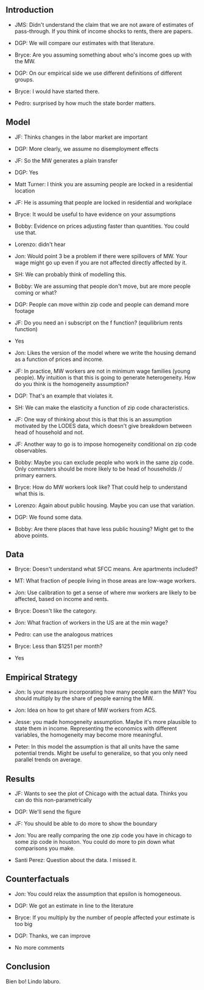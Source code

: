 
## Introduction

- JMS: Didn't understand the claim that we are not aware of estimates of pass-through.
  If you think of income shocks to rents, there are papers.
- DGP: We will compare our estimates with that literature.

- Bryce: Are you assuming something about who's income goes up with the MW.
- DGP: On our empirical side we use different definitions of different groups.
- Bryce: I would have started there.

- Pedro: surprised by how much the state border matters.

## Model

- JF: Thinks changes in the labor market are important
- DGP: More clearly, we assume no disemployment effects
- JF: So the MW generates a plain transfer
- DGP: Yes

- Matt Turner: I think you are assuming people are locked in a residential location
- JF: He is assuming that people are locked in residential and workplace
- Bryce: It would be useful to have evidence on your assumptions

- Bobby: Evidence on prices adjusting faster than quantities. You could use that.

- Lorenzo: didn't hear

- Jon: Would point 3 be a problem if there were spillovers of MW. Your wage might go up
even if you are not affected directly affected by it.
- SH: We can probably think of modelling this.

- Bobby: We are assuming that people don't move, but are more people coming or what?
- DGP: People can move within zip code and people can demand more footage

- JF: Do you need an i subscript on the f function? (equilibrium rents function)
- Yes

- Jon: Likes the version of the model where we write the housing demand as a function
of prices and income.

- JF: In practice, MW workers are not in minimum wage families (young people). My
intuition is that this is going to generate heterogeneity. How do you think is the 
homogeneity assumption?
- DGP: That's an example that violates it.
- SH: We can make the elasticity a function of zip code characteristics.
- JF: One way of thinking about this is that this is an assumption motivated by the
LODES data, which doesn't give breakdown between head of household and not.
- JF: Another way to go is to impose homogeneity conditional on zip code observables.

- Bobby: Maybe you can exclude people who work in the same zip code. Only commuters should
be more likely to be head of households // primary earners.

- Bryce: How do MW workers look like? That could help to understand what this is.

- Lorenzo: Again about public housing. Maybe you can use that variation.
- DGP: We found some data.

- Bobby: Are there places that have less public housing? Might get to the above points.

## Data

- Bryce: Doesn't understand what SFCC means. Are apartments included?

- MT: What fraction of people living in those areas are low-wage workers. 

- Jon: Use calibration to get a sense of where mw workers are likely to be affected,
based on income and rents.

- Bryce: Doesn't like the category.

- Jon: What fraction of workers in the US are at the min wage?

- Pedro: can use the analogous matrices

- Bryce: Less than $1251 per month?
- Yes

## Empirical Strategy

- Jon: Is your measure incorporating how many people earn the MW? You should multiply by
the share of people earning the MW.

- Jon: Idea on how to get share of MW workers from ACS.

- Jesse: you made homogeneity assumption. Maybe it's more plausible to state them in
income. Representing the economics with different variables, the homogeneity may become
more meaningful.

- Peter: In this model the assumption is that all units have the same potential trends.
Might be useful to generalize, so that you only need parallel trends on average.

## Results

- JF: Wants to see the plot of Chicago with the actual data. Thinks you can do this non-parametrically
- DGP: We'll send the figure
- JF: You should be able to do more to show the boundary

- Jon: You are really comparing the one zip code you have in chicago to some zip code in houston.
You could do more to pin down what comparisons you make.

- Santi Perez: Question about the data. I missed it.

## Counterfactuals

- Jon: You could relax the assumption that epsilon is homogeneous.
- DGP: We got an estimate in line to the literature
- Bryce: If you multiply by the number of people affected your estimate is too big
- DGP: Thanks, we can improve

- No more comments

## Conclusion

Bien bo! Lindo laburo.
